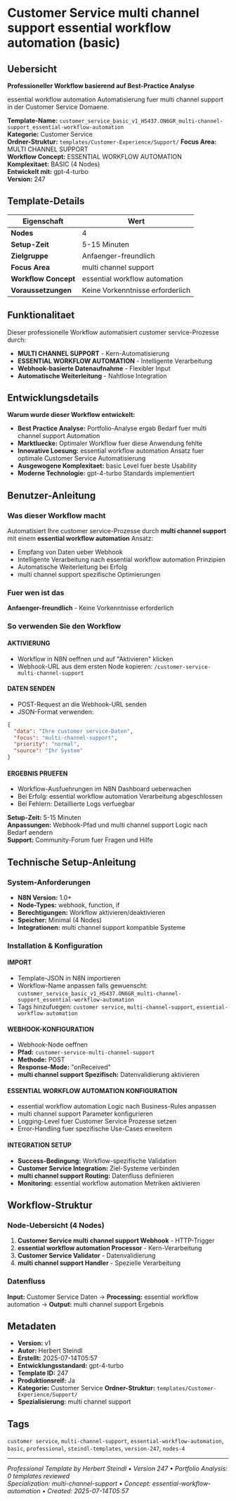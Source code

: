 # Customer Service multi channel support essential workflow automation (basic)

## Uebersicht

**Professioneller Workflow basierend auf Best-Practice Analyse**

essential workflow automation Automatisierung fuer multi channel support in der Customer Service Domaene.

**Template-Name:** `customer_service_basic_v1_HS437.ON6GR_multi-channel-support_essential-workflow-automation`  
**Kategorie:** Customer Service  
**Ordner-Struktur:** `templates/Customer-Experience/Support/`
**Focus Area:** MULTI CHANNEL SUPPORT  
**Workflow Concept:** ESSENTIAL WORKFLOW AUTOMATION  
**Komplexitaet:** BASIC (4 Nodes)  
**Entwickelt mit:** gpt-4-turbo  
**Version:** 247

## Template-Details

| **Eigenschaft** | **Wert** |
|------------------|----------|
| **Nodes** | 4 |
| **Setup-Zeit** | 5-15 Minuten |
| **Zielgruppe** | Anfaenger-freundlich |
| **Focus Area** | multi channel support |
| **Workflow Concept** | essential workflow automation |
| **Voraussetzungen** | Keine Vorkenntnisse erforderlich |

## Funktionalitaet

Dieser professionelle Workflow automatisiert customer service-Prozesse durch:
- **MULTI CHANNEL SUPPORT** - Kern-Automatisierung
- **ESSENTIAL WORKFLOW AUTOMATION** - Intelligente Verarbeitung
- **Webhook-basierte Datenaufnahme** - Flexibler Input
- **Automatische Weiterleitung** - Nahtlose Integration



## Entwicklungsdetails

**Warum wurde dieser Workflow entwickelt:**
- **Best Practice Analyse:** Portfolio-Analyse ergab Bedarf fuer multi channel support Automation
- **Marktluecke:** Optimaler Workflow fuer diese Anwendung fehlte
- **Innovative Loesung:** essential workflow automation Ansatz fuer optimale Customer Service Automatisierung
- **Ausgewogene Komplexitaet:** basic Level fuer beste Usability
- **Moderne Technologie:** gpt-4-turbo Standards implementiert

## Benutzer-Anleitung

### Was dieser Workflow macht
Automatisiert Ihre customer service-Prozesse durch **multi channel support** mit einem **essential workflow automation** Ansatz:
- Empfang von Daten ueber Webhook
- Intelligente Verarbeitung nach essential workflow automation Prinzipien
- Automatische Weiterleitung bei Erfolg
- multi channel support spezifische Optimierungen

### Fuer wen ist das
**Anfaenger-freundlich** - Keine Vorkenntnisse erforderlich

### So verwenden Sie den Workflow

#### AKTIVIERUNG
- Workflow in N8N oeffnen und auf "Aktivieren" klicken
- Webhook-URL aus dem ersten Node kopieren: `/customer-service-multi-channel-support`

#### DATEN SENDEN
- POST-Request an die Webhook-URL senden
- JSON-Format verwenden:
```json
{
  "data": "Ihre customer service-Daten",
  "focus": "multi-channel-support",
  "priority": "normal",
  "source": "Ihr System"
}
```

#### ERGEBNIS PRUEFEN
- Workflow-Ausfuehrungen im N8N Dashboard ueberwachen
- Bei Erfolg: essential workflow automation Verarbeitung abgeschlossen
- Bei Fehlern: Detaillierte Logs verfuegbar

**Setup-Zeit:** 5-15 Minuten  
**Anpassungen:** Webhook-Pfad und multi channel support Logic nach Bedarf aendern  
**Support:** Community-Forum fuer Fragen und Hilfe

## Technische Setup-Anleitung

### System-Anforderungen
- **N8N Version:** 1.0+ 
- **Node-Types:** webhook, function, if
- **Berechtigungen:** Workflow aktivieren/deaktivieren
- **Speicher:** Minimal (4 Nodes)
- **Integrationen:** multi channel support kompatible Systeme

### Installation & Konfiguration

#### IMPORT
- Template-JSON in N8N importieren
- Workflow-Name anpassen falls gewuenscht: `customer_service_basic_v1_HS437.ON6GR_multi-channel-support_essential-workflow-automation`
- Tags hinzufuegen: `customer service`, `multi-channel-support`, `essential-workflow-automation`

#### WEBHOOK-KONFIGURATION
- Webhook-Node oeffnen
- **Pfad:** `customer-service-multi-channel-support`
- **Methode:** POST
- **Response-Mode:** "onReceived"
- **multi channel support Spezifisch:** Datenvalidierung aktivieren

#### ESSENTIAL WORKFLOW AUTOMATION KONFIGURATION
- essential workflow automation Logic nach Business-Rules anpassen
- multi channel support Parameter konfigurieren
- Logging-Level fuer Customer Service Prozesse setzen
- Error-Handling fuer spezifische Use-Cases erweitern

#### INTEGRATION SETUP
- **Success-Bedingung:** Workflow-spezifische Validation
- **Customer Service Integration:** Ziel-Systeme verbinden
- **multi channel support Routing:** Datenfluss definieren
- **Monitoring:** essential workflow automation Metriken aktivieren

## Workflow-Struktur

### Node-Uebersicht (4 Nodes)

1. **Customer Service multi channel support Webhook** - HTTP-Trigger
2. **essential workflow automation Processor** - Kern-Verarbeitung
3. **Customer Service Validator** - Datenvalidierung
4. **multi channel support Handler** - Spezielle Verarbeitung







### Datenfluss
**Input:** Customer Service Daten -> **Processing:** essential workflow automation -> **Output:** multi channel support Ergebnis

## Metadaten

- **Version:** v1
- **Autor:** Herbert Steindl
- **Erstellt:** 2025-07-14T05:57
- **Entwicklungsstandard:** gpt-4-turbo
- **Template ID:** 247
- **Produktionsreif:** Ja
- **Kategorie:** Customer Service
**Ordner-Struktur:** `templates/Customer-Experience/Support/`
- **Spezialisierung:** multi channel support

## Tags

`customer service`, `multi-channel-support`, `essential-workflow-automation`, `basic`, `professional`, `steindl-templates`, `version-247`, `nodes-4`

---

*Professional Template by Herbert Steindl • Version 247 • Portfolio Analysis: 0 templates reviewed*  
*Specialization: multi-channel-support • Concept: essential-workflow-automation • Created: 2025-07-14T05:57*